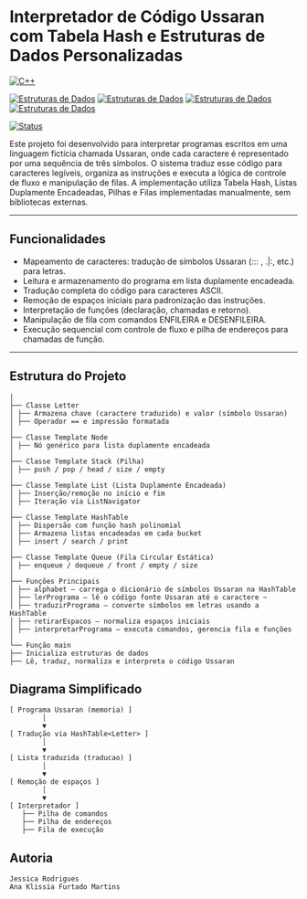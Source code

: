 # Interpretador de Código Ussaran com Tabela Hash e Estruturas de Dados Personalizadas

[![C++](https://img.shields.io/badge/C%2B%2B-11-blue.svg)](https://isocpp.org/)

[![Estruturas de Dados](https://img.shields.io/badge/Tabela_Hash-green)](#)
[![Estruturas de Dados](https://img.shields.io/badge/Lista_Duplamente_Encadeada-blue)](#)
[![Estruturas de Dados](https://img.shields.io/badge/Pilha-orange)](#)
[![Estruturas de Dados](https://img.shields.io/badge/Fila-yellow)](#)

[![Status](https://img.shields.io/badge/Status-Concluído-success)](#)


Este projeto foi desenvolvido para interpretar programas escritos em uma linguagem fictícia chamada Ussaran, onde cada caractere é representado por uma sequência de três símbolos.
O sistema traduz esse código para caracteres legíveis, organiza as instruções e executa a lógica de controle de fluxo e manipulação de filas.
A implementação utiliza Tabela Hash, Listas Duplamente Encadeadas, Pilhas e Filas implementadas manualmente, sem bibliotecas externas.

---

## Funcionalidades

- Mapeamento de caracteres: tradução de símbolos Ussaran (::: , .|:, etc.) para letras.
- Leitura e armazenamento do programa em lista duplamente encadeada.
- Tradução completa do código para caracteres ASCII.
- Remoção de espaços iniciais para padronização das instruções.
- Interpretação de funções (declaração, chamadas e retorno).
- Manipulação de fila com comandos ENFILEIRA e DESENFILEIRA.
- Execução sequencial com controle de fluxo e pilha de endereços para chamadas de função.

---

## Estrutura do Projeto
```
│
├── Classe Letter
│ ├── Armazena chave (caractere traduzido) e valor (símbolo Ussaran)
│ ├── Operador == e impressão formatada
│
├── Classe Template Node
│ ├── Nó genérico para lista duplamente encadeada
│
├── Classe Template Stack (Pilha)
│ ├── push / pop / head / size / empty
│
├── Classe Template List (Lista Duplamente Encadeada)
│ ├── Inserção/remoção no início e fim
│ ├── Iteração via ListNavigator
│
├── Classe Template HashTable
│ ├── Dispersão com função hash polinomial
│ ├── Armazena listas encadeadas em cada bucket
│ ├── insert / search / print
│
├── Classe Template Queue (Fila Circular Estática)
│ ├── enqueue / dequeue / front / empty / size
│
├── Funções Principais
│ ├── alphabet – carrega o dicionário de símbolos Ussaran na HashTable
│ ├── lerPrograma – lê o código fonte Ussaran até o caractere ~
│ ├── traduzirPrograma – converte símbolos em letras usando a HashTable
│ ├── retirarEspacos – normaliza espaços iniciais
│ ├── interpretarPrograma – executa comandos, gerencia fila e funções
│
└── Função main
├── Inicializa estruturas de dados
├── Lê, traduz, normaliza e interpreta o código Ussaran
```

## Diagrama Simplificado
```
[ Programa Ussaran (memoria) ]
        │
        ▼
[ Tradução via HashTable<Letter> ]
        │
        ▼
[ Lista traduzida (traducao) ]
        │
        ▼
[ Remoção de espaços ]
        │
        ▼
[ Interpretador ]
   ├── Pilha de comandos
   ├── Pilha de endereços
   ├── Fila de execução

```

## Autoria
```
Jessica Rodrigues
Ana Klissia Furtado Martins
```
